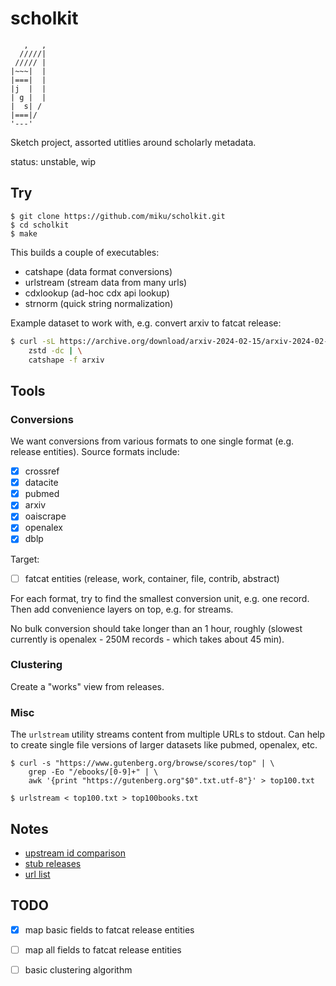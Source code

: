 # scholkit

```
   ,   ,
  /////|
 ///// |
|~~~|  |
|===|  |
|j  |  |
| g |  |
|  s| /
|===|/
'---'
```

Sketch project, assorted utitlies around scholarly metadata.

status: unstable, wip

## Try

```
$ git clone https://github.com/miku/scholkit.git
$ cd scholkit
$ make
```

This builds a couple of executables:

* catshape (data format conversions)
* urlstream (stream data from many urls)
* cdxlookup (ad-hoc cdx api lookup)
* strnorm (quick string normalization)

Example dataset to work with, e.g. convert arxiv to fatcat release:

```sh
$ curl -sL https://archive.org/download/arxiv-2024-02-15/arxiv-2024-02-15.xml.zst | \
    zstd -dc | \
    catshape -f arxiv
```

## Tools

### Conversions

We want conversions from various formats to one single format (e.g. release
entities). Source formats include:

* [x] crossref
* [x] datacite
* [x] pubmed
* [x] arxiv
* [x] oaiscrape
* [x] openalex
* [x] dblp

Target:

* [ ] fatcat entities (release, work, container, file, contrib, abstract)

For each format, try to find the smallest conversion unit, e.g. one record.
Then add convenience layers on top, e.g. for streams.

No bulk conversion should take longer than an 1 hour, roughly (slowest
currently is openalex - 250M records - which takes about 45 min).

### Clustering

Create a "works" view from releases.

### Misc

The `urlstream` utility streams content from multiple URLs to stdout. Can help
to create single file versions of larger datasets like pubmed, openalex, etc.

```
$ curl -s "https://www.gutenberg.org/browse/scores/top" | \
    grep -Eo "/ebooks/[0-9]+" | \
    awk '{print "https://gutenberg.org"$0".txt.utf-8"}' > top100.txt

$ urlstream < top100.txt > top100books.txt
```

## Notes

* [upstream id comparison](notes/2024-02-09-upstream-ids.md)
* [stub releases](notes/2024-03-15-first-stub-releases.md)
* [url list](notes/2024-03-27-url-list.md)

## TODO

* [x] map basic fields to fatcat release entities
* [ ] map all fields to fatcat release entities
* [ ] basic clustering algorithm

